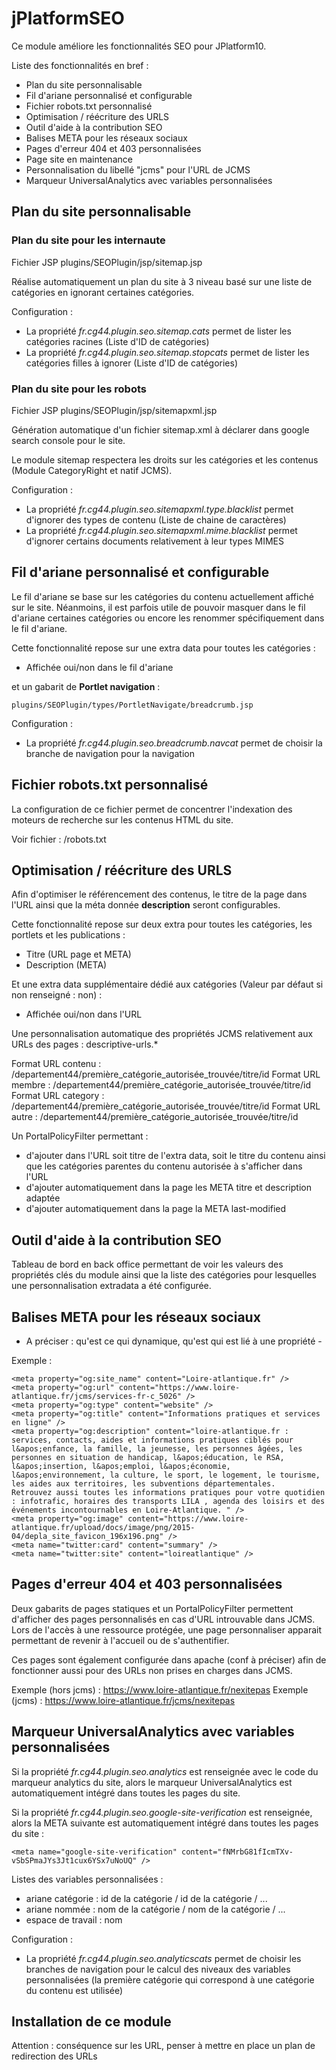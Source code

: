 # jPlatformSEO

Ce module améliore les fonctionnalités SEO pour JPlatform10.

Liste des fonctionnalités en bref :

* Plan du site personnalisable
* Fil d'ariane personnalisé et configurable
* Fichier robots.txt personnalisé
* Optimisation / réécriture des URLS
* Outil d'aide à la contribution SEO
* Balises META pour les réseaux sociaux
* Pages d'erreur 404 et 403 personnalisées
* Page site en maintenance
* Personnalisation du libellé "jcms" pour l'URL de JCMS
* Marqueur UniversalAnalytics avec variables personnalisées

## Plan du site personnalisable

### Plan du site pour les internaute

Fichier JSP plugins/SEOPlugin/jsp/sitemap.jsp

Réalise automatiquement un plan du site à 3 niveau basé sur une liste de catégories en ignorant certaines catégories.

Configuration :

* La propriété *fr.cg44.plugin.seo.sitemap.cats* permet de lister les catégories racines (Liste d'ID de catégories)
* La propriété *fr.cg44.plugin.seo.sitemap.stopcats* permet de lister les catégories filles à ignorer (Liste d'ID de catégories)

### Plan du site pour les robots

Fichier JSP plugins/SEOPlugin/jsp/sitemapxml.jsp

Génération automatique d'un fichier sitemap.xml à déclarer dans google search console pour le site.

Le module sitemap respectera les droits sur les catégories et les contenus (Module CategoryRight et natif JCMS).

Configuration :

* La propriété *fr.cg44.plugin.seo.sitemapxml.type.blacklist* permet d'ignorer des types de contenu (Liste de chaine de caractères)
* La propriété *fr.cg44.plugin.seo.sitemapxml.mime.blacklist* permet d'ignorer certains documents relativement à leur types MIMES

## Fil d'ariane personnalisé et configurable

Le fil d'ariane se base sur les catégories du contenu actuellement affiché sur le site. Néanmoins, il est parfois utile de pouvoir masquer dans le fil d'ariane certaines catégories ou encore les renommer spécifiquement dans le fil d'ariane.

Cette fonctionnalité repose sur une extra data pour toutes les catégories :

- Affichée oui/non dans le fil d'ariane
    
et un gabarit de **Portlet navigation** :

```
plugins/SEOPlugin/types/PortletNavigate/breadcrumb.jsp
```

Configuration :

* La propriété *fr.cg44.plugin.seo.breadcrumb.navcat* permet de choisir la branche de navigation pour la navigation

## Fichier robots.txt personnalisé

La configuration de ce fichier permet de concentrer l'indexation des moteurs de recherche sur les contenus HTML du site.

Voir fichier : /robots.txt

## Optimisation / réécriture des URLS

Afin d'optimiser le référencement des contenus, le titre de la page dans l'URL ainsi que la méta donnée **description** seront configurables.

Cette fonctionnalité repose sur deux extra pour toutes les catégories, les portlets et les publications :

* Titre (URL page et META)
* Description (META)

Et une extra data supplémentaire dédié aux catégories (Valeur par défaut si non renseigné : non) :

- Affichée oui/non dans l'URL
 
Une personnalisation automatique des propriétés JCMS relativement aux URLs des pages : descriptive-urls.*

Format URL contenu : /departement44/première_catégorie_autorisée_trouvée/titre/id
Format URL membre : /departement44/première_catégorie_autorisée_trouvée/titre/id
Format URL category : /departement44/première_catégorie_autorisée_trouvée/titre/id
Format URL autre : /departement44/première_catégorie_autorisée_trouvée/titre/id

Un PortalPolicyFilter permettant :

* d'ajouter dans l'URL soit titre de l'extra data, soit le titre du contenu ainsi que les catégories parentes du contenu autorisée à s'afficher dans l'URL
* d'ajouter automatiquement dans la page les META titre et description adaptée
* d'ajouter automatiquement dans la page la META last-modified

## Outil d'aide à la contribution SEO

Tableau de bord en back office permettant de voir les valeurs des propriétés clés du module ainsi que la liste des catégories pour lesquelles une personnalisation extradata a été configurée.
       
## Balises META pour les réseaux sociaux

- A préciser : qu'est ce qui dynamique, qu'est qui est lié à une propriété - 

Exemple :
```
<meta property="og:site_name" content="Loire-atlantique.fr" />
<meta property="og:url" content="https://www.loire-atlantique.fr/jcms/services-fr-c_5026" />
<meta property="og:type" content="website" />
<meta property="og:title" content="Informations pratiques et services en ligne" />
<meta property="og:description" content="loire-atlantique.fr : services, contacts, aides et informations pratiques ciblés pour l&apos;enfance, la famille, la jeunesse, les personnes âgées, les personnes en situation de handicap, l&apos;éducation, le RSA, l&apos;insertion, l&apos;emploi, l&apos;économie, l&apos;environnement, la culture, le sport, le logement, le tourisme, les aides aux territoires, les subventions départementales.
Retrouvez aussi toutes les informations pratiques pour votre quotidien  : infotrafic, horaires des transports LILA , agenda des loisirs et des événements incontournables en Loire-Atlantique. " />
<meta property="og:image" content="https://www.loire-atlantique.fr/upload/docs/image/png/2015-04/depla_site_favicon_196x196.png" />
<meta name="twitter:card" content="summary" />
<meta name="twitter:site" content="loireatlantique" />
```
 
## Pages d'erreur 404 et 403 personnalisées

Deux gabarits de pages statiques et un PortalPolicyFilter permettent d'afficher des pages personnalisés en cas d'URL introuvable dans JCMS. Lors de l'accès à une ressource protégée, une page personnaliser apparait permettant de revenir à l'accueil ou de s'authentifier.

Ces pages sont également configurée dans apache (conf à préciser) afin de fonctionner aussi pour des URLs non prises en charges dans JCMS.

Exemple (hors jcms) : https://www.loire-atlantique.fr/nexitepas
Exemple (jcms) : https://www.loire-atlantique.fr/jcms/nexitepas


## Marqueur UniversalAnalytics avec variables personnalisées

Si la propriété *fr.cg44.plugin.seo.analytics* est renseignée avec le code du marqueur analytics du site, alors le marqueur UniversalAnalytics est automatiquement intégré dans toutes les pages du site.

Si la propriété *fr.cg44.plugin.seo.google-site-verification* est renseignée, alors la META suivante est automatiquement intégré dans toutes les pages du site :

```
<meta name="google-site-verification" content="fNMrbG81fIcmTXv-vSbSPmaJYs3Jt1cux6YSx7uNoUQ" />
```

Listes des variables personnalisées :

- ariane catégorie : id de la catégorie / id de la catégorie / ...
- ariane nommée : nom de la catégorie / nom de la catégorie / ...
- espace de travail : nom

Configuration :

* La propriété *fr.cg44.plugin.seo.analyticscats* permet de choisir les branches de navigation pour le calcul des niveaux des variables personnalisées (la première catégorie qui correspond à une catégorie du contenu est utilisée)


## Installation de ce module

Attention : conséquence sur les URL, penser à mettre en place un plan de redirection des URLs